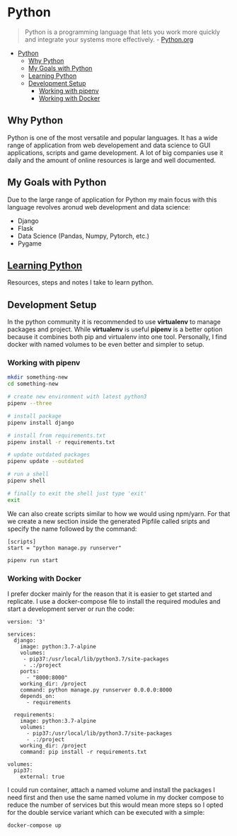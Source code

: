 # Python

> Python is a programming language that lets you work more quickly and
> integrate your systems more effectively. - [Python.org](https://www.python.org)

- [Python](#python)
  - [Why Python](#why-python)
  - [My Goals with Python](#my-goals-with-python)
  - [Learning Python](#learning-python)
  - [Development Setup](#development-setup)
    - [Working with pipenv](#working-with-pipenv)
    - [Working with Docker](#working-with-docker)

## Why Python

Python is one of the most versatile and popular languages. It has a wide range
of application from web developement and data science to GUI applications,
scripts and game development. A lot of big companies use it daily and the
amount of online resources is large and well documented.

## My Goals with Python

Due to the large range of application for Python my main focus with this
language revolves aronud web development and data science:

- Django
- Flask
- Data Science (Pandas, Numpy, Pytorch, etc.)
- Pygame

## [Learning Python](/learning_python)

Resources, steps and notes I take to learn python.

## Development Setup

In the python community it is recommended to use **virtualenv** to manage
packages and project. While **virtualenv** is useful **pipenv** is a better
option because it combines both pip and virtualenv into one tool. Personally,
I find docker with named volumes to be even better and simpler to setup.

### Working with pipenv

``` bash
mkdir something-new
cd something-new

# create new environment with latest python3
pipenv --three

# install package
pipenv install django

# install from requirements.txt
pipenv install -r requirements.txt

# update outdated packages
pipenv update --outdated

# run a shell
pipenv shell

# finally to exit the shell just type 'exit'
exit
```

We can also create scripts similar to how we would using npm/yarn.
For that we create a new section inside the generated Pipfile called sripts
and specify the name followed by the command:

```Pipfile
[scripts]
start = "python manage.py runserver"
```

```bash
pipenv run start
```

### Working with Docker

I prefer docker mainly for the reason that it is easier to get started and
replicate. I use a docker-compose file to install the required modules and start
a development server or run the code:

```docker
version: '3'

services:
  django:
    image: python:3.7-alpine
    volumes:
     - pip37:/usr/local/lib/python3.7/site-packages
     - .:/project
    ports:
      - "8000:8000"
    working_dir: /project
    command: python manage.py runserver 0.0.0.0:8000
    depends_on:
      - requirements

  requirements:
    image: python:3.7-alpine
    volumes:
      - pip37:/usr/local/lib/python3.7/site-packages
      - .:/project
    working_dir: /project
    command: pip install -r requirements.txt

volumes:
  pip37:
    external: true
```

I could run container, attach a named volume and install the packages I need
first and then use the same named volume in my docker compose to reduce the
number of services but this would mean more steps so I opted for the double
service variant which can be executed with a simple:

```bash
docker-compose up
```
